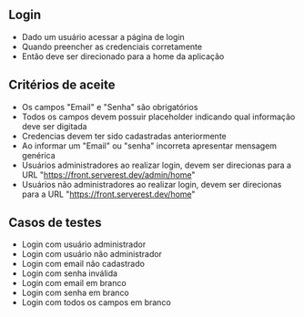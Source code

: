 ## Login

- Dado um usuário acessar a página de login
- Quando preencher as credenciais corretamente
- Então deve ser direcionado para a home da aplicação

## Critérios de aceite
- Os campos "Email" e "Senha" são obrigatórios
- Todos os campos devem possuir placeholder indicando qual informação deve ser digitada
- Credencias devem ter sido cadastradas anteriormente
- Ao informar um "Email" ou "senha" incorreta apresentar mensagem genérica
- Usuários administradores ao realizar login, devem ser direcionas para a URL "https://front.serverest.dev/admin/home"
- Usuários não administradores ao realizar login, devem ser direcionas para a URL "https://front.serverest.dev/home"

## Casos de testes
- Login com usuário administrador
- Login com usuário não administrador
- Login com email não cadastrado
- Login com senha inválida
- Login com email em branco
- Login com senha em branco
- Login com todos os campos em branco
